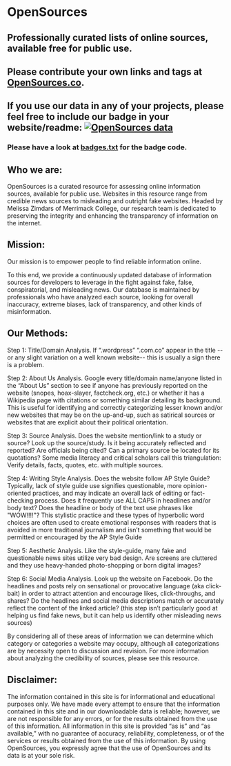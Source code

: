 # OpenSources

## Professionally curated lists of online sources, available free for public use.

## Please contribute your own links and tags at [OpenSources.co](http://opensources.co).

## If you use our data in any of your projects, please feel free to include our badge in your website/readme: [![OpenSources data](https://img.shields.io/badge/Data-OpenSources-blue.svg)](http://opensources.co)
### Please have a look at [badges.txt](https://github.com/BigMcLargeHuge/opensources/blob/master/badges.txt) for the badge code.

## Who we are:

OpenSources is a curated resource for assessing online information sources, available for public use. Websites in this resource range from credible news sources to misleading and outright fake websites. Headed by Melissa Zimdars of Merrimack College, our research team is dedicated to preserving the integrity and enhancing the transparency of information on the internet.


## Mission:

Our mission is to empower people to find reliable information online.

To this end, we provide a continuously updated database of information sources for developers to leverage in the fight against fake, false, conspiratorial, and misleading news. Our database is maintained by professionals who have analyzed each source, looking for overall inaccuracy, extreme biases, lack of transparency, and other kinds of misinformation.

## Our Methods:

Step 1: Title/Domain Analysis. If “.wordpress” “.com.co” appear in the title -- or any slight variation on a well known website-- this is usually a sign there is a problem.

Step 2: About Us Analysis. Google every title/domain name/anyone listed in the “About Us” section to see if anyone has previously reported on the website (snopes, hoax-slayer, factcheck.org, etc.) or whether it has a Wikipedia page with citations or something similar detailing its background. This is useful for identifying and correctly categorizing lesser known and/or new websites that may be on the up-and-up, such as satirical sources or websites that are explicit about their political orientation.

Step 3: Source Analysis. Does the website mention/link to a study or source? Look up the source/study. Is it being accurately reflected and reported? Are officials being cited? Can a primary source be located for its quotations? Some media literacy and critical scholars call this triangulation: Verify details, facts, quotes, etc. with multiple sources.

Step 4: Writing Style Analysis. Does the website follow AP Style Guide? Typically, lack of style guide use signifies questionable, more opinion-oriented practices, and may indicate an overall lack of editing or fact-checking process. Does it frequently use ALL CAPS in headlines and/or body text? Does the headline or body of the text use phrases like "WOW!!!!"? This stylistic practice and these types of hyperbolic word choices are often used to create emotional responses with readers that is avoided in more traditional journalism and isn’t something that would be permitted or encouraged by the AP Style Guide

Step 5: Aesthetic Analysis. Like the style-guide, many fake and questionable news sites utilize very bad design. Are screens are cluttered and they use heavy-handed photo-shopping or born digital images?

Step 6: Social Media Analysis. Look up the website on Facebook. Do the headlines and posts rely on sensational or provocative language (aka click-bait) in order to attract attention and encourage likes, click-throughs, and shares? Do the headlines and social media descriptions match or accurately reflect the content of the linked article? (this step isn’t particularly good at helping us find fake news, but it can help us identify other misleading news sources)

By considering all of these areas of information we can determine which category or categories a website may occupy, although all categorizations are by necessity open to discussion and revision. For more information about analyzing the credibility of sources, please see this resource.

## Disclaimer:

The information contained in this site is for informational and educational purposes only. We have made every attempt to ensure that the information contained in this site and in our downloadable data is reliable; however, we are not responsible for any errors, or for the results obtained from the use of this information. All information in this site is provided “as is” and “as available,” with no guarantee of accuracy, reliability, completeness, or of the services or results obtained from the use of this information. By using OpenSources, you expressly agree that the use of OpenSources and its data is at your sole risk.

